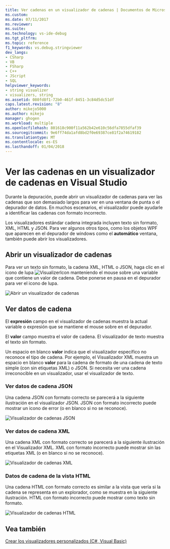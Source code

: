 ```yaml
---
title: Ver cadenas en un visualizador de cadenas | Documentos de Microsoft
ms.custom: 
ms.date: 07/11/2017
ms.reviewer: 
ms.suite: 
ms.technology: vs-ide-debug
ms.tgt_pltfrm: 
ms.topic: reference
f1_keywords: vs.debug.stringviewer
dev_langs:
- CSharp
- VB
- FSharp
- C++
- JScript
- SQL
helpviewer_keywords:
- string visualizer
- visualizers, string
ms.assetid: 080fd8f1-72b0-461f-8451-3c84d5dc51df
caps.latest.revision: "8"
author: mikejo5000
ms.author: mikejo
manager: ghogen
ms.workload: multiple
ms.openlocfilehash: 801618c900f11a562b42e610c56dfa7855dfaf39
ms.sourcegitcommit: 9e6ff74da1afd8bd2f0e69387ce81f2a74619182
ms.translationtype: MT
ms.contentlocale: es-ES
ms.lasthandoff: 01/04/2018
---
```

# <a name="view-strings-in-a-string-visualizer-in-visual-studio"></a>Ver las cadenas en un visualizador de cadenas en Visual Studio
Durante la depuración, puede abrir un visualizador de cadenas para ver las cadenas que son demasiado largos para ver en una ventana de punta o el depurador de datos. En muchos escenarios, el visualizador puede ayudarle a identificar las cadenas con formato incorrecto.

Los visualizadores estándar cadena integrada incluyen texto sin formato, XML, HTML y JSON. Para ver algunos otros tipos, como los objetos WPF que aparecen en el depurador de windows como el **automático** ventana, también puede abrir los visualizadores.

## <a name="open-a-string-visualizer"></a>Abrir un visualizador de cadenas

Para ver un texto sin formato, la cadena XML, HTML o JSON, haga clic en el icono de lupa ![VisualizerIcon](../debugger/media/dbg-tips-visualizer-icon.png "icono visualizador") manteniendo el mouse sobre una variable que contiene un valor de cadena. Debe ponerse en pausa en el depurador para ver el icono de lupa.

![Abrir un visualizador de cadenas](../debugger/media/dbg-tips-string-visualizers.png "OpenStringVisualizer")

## <a name="view-string-data"></a>Ver datos de cadena

El **expresión** campo en el visualizador de cadenas muestra la actual variable o expresión que se mantiene el mouse sobre en el depurador.

El **valor** campo muestra el valor de cadena. El visualizador de texto muestra el texto sin formato.

Un espacio en blanco **valor** indica que el visualizador específico no reconoce el tipo de cadena. Por ejemplo, el Visualizador XML muestra un espacio en blanco **valor** para la cadena de formato de una cadena de texto simple (con sin etiquetas XML) o JSON. Si necesita ver una cadena irreconocible en un visualizador, usar el visualizador de texto.

### <a name="view-json-string-data"></a>Ver datos de cadena JSON

Una cadena JSON con formato correcto se parecerá a la siguiente ilustración en el visualizador JSON. JSON con formato incorrecto puede mostrar un icono de error (o en blanco si no se reconoce).

![Visualizador de cadenas JSON](../debugger/media/dbg-tips-string-visualizer-json.png "visualizador de cadenas JSON")

### <a name="view-xml-string-data"></a>Ver datos de cadena XML

Una cadena XML con formato correcto se parecerá a la siguiente ilustración en el Visualizador XML. XML con formato incorrecto puede mostrar sin las etiquetas XML (o en blanco si no se reconoce).

![Visualizador de cadenas XML](../debugger/media/dbg-string-visualizers-xml.png "visualizador de cadenas XML")

### <a name="view-html-string-data"></a>Datos de cadena de la vista HTML

Una cadena HTML con formato correcto es similar a la vista que vería si la cadena se representa en un explorador, como se muestra en la siguiente ilustración. HTML con formato incorrecto puede mostrar como texto sin formato.

![Visualizador de cadenas HTML](../debugger/media/dbg-string-visualizers-html.png "visualizador de cadenas de HTML")

## <a name="see-also"></a>Vea también  
 [Crear los visualizadores personalizados (C#, Visual Basic)](../debugger/create-custom-visualizers-of-data.md)